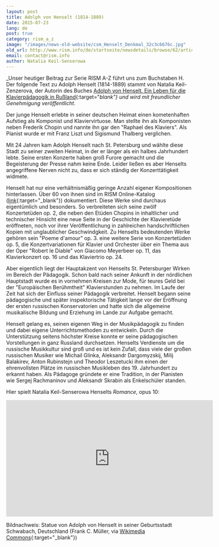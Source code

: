 ```yaml
---
layout: post
title: Adolph von Henselt (1814-1889)
date: 2015-07-23
lang: de
post: true
category: rism_a_z
image: "/images/news-old-website/csm_Henselt_Denkmal_32c3c6676c.jpg"
old_url: http://www.rism.info/de/startseite/newsdetails/browse/62/article/64/adolph-von-henselt-1814-1889.html
email: contact@rism.info
author: Natalia Keil-Senserowa
---
```


_Unser heutiger Beitrag zur Serie RISM A-Z führt uns zum Buchstaben H. Der folgende Text zu Adolph Henselt (1814-1889) stammt von Natalia Keil-Zenzerova, der Autorin des Buches [Adolph von Henselt. Ein Leben für die Klavierpädagogik in Rußland](http://www.peterlang.de/index.cfm?event=cmp.ccc.seitenstruktur.detailseiten&seitentyp=produkt&pk=37961&concordeid=53925){:target="_blank"} und wird mit freundlicher Genehmigung veröffentlicht._


Der junge Henselt erlebte in seiner deutschen Heimat einen kometenhaften Aufstieg als Komponist und Klaviervirtuose. Man stellte ihn als Komponisten neben Frederik Chopin und nannte ihn gar den "Raphael des Klaviers". Als Pianist wurde er mit Franz Liszt und Sigismund Thalberg verglichen.

Mit 24 Jahren kam Adolph Henselt nach St. Petersburg und wählte diese Stadt zu seiner zweiten Heimat, in der er länger als ein halbes Jahrhundert lebte. Seine ersten Konzerte haben groß Furore gemacht und die Begeisterung der Presse nahm keine Ende. Leider ließen es aber Henselts angegriffene Nerven nicht zu, dass er sich ständig der Konzerttätigkeit widmete.

Henselt hat nur eine verhältnismäßig geringe Anzahl eigener Kompositionen hinterlassen. Über 60 von ihnen sind im RISM Online-Katalog ([link](https://opac.rism.info/search?View=rism&author=Adolph+von+Henselt){:target="_blank"}) dokumentiert. Diese Werke sind durchaus eigentümlich und besonders. So verbreiteten sich seine zwölf Konzertetüden op. 2, die neben den Etüden Chopins in inhaltlicher und technischer Hinsicht eine neue Seite in der Geschichte der Klavieretüde eröffneten, noch vor ihrer Veröffentlichung in zahlreichen handschriftlichen Kopien mit unglaublicher Geschwindgkeit. Zu Henselts bedeutenden Werke gehören sein "Poeme d'amour" op. 3. eine weitere Serie von Konzertetüden op. 5, die Konzertvariationen für Klavier und Orchester über ein Thema aus der Oper "Robert le Diable" von Giacomo Meyerbeer op. 11, das Klavierkonzert op. 16 und das Klaviertrio op. 24.

Aber eigentlich liegt der Hauptakzent von Henselts St. Petersburger Wirken im Bereich der Pädagogik. Schon bald nach seiner Ankunft in der nördlichen Hauptstadt wurde es in vornehmen Kreisen zur Mode, für teures Geld bei der "Europäischen Berühmtheit" Klavierstunden zu nehmen. Im Laufe der Zeit hat sich der Einfluss seiner Pädagogik verbreitet. Henselt begann seine pädagogische und später inspektorische Tätigkeit lange vor der Eröffnung der ersten russischen Konservatorien und hatte sich die allgemeine musikalische Bildung und Erziehung im Lande zur Aufgabe gemacht.

Henselt gelang es, seinen eigenen Weg in der Musikpädagogik zu finden und dabei eigene Unterrichtsmethoden zu entwickeln. Durch die Unterstützung seitens höchster Kreise konnte er seine pädagogischen Vorstellungen in ganz Russland durchsetzen. Henselts Verdienste um die russische Musikkultur sind groß und es ist kein Zufall, dass viele der großen russischen Musiker wie Michail Glinka, Aleksandr Dargomyzskij, Milij Balakirev, Anton Rubinstejn und Theodor Leszetucki ihm einen der ehrenvollsten Plätze im russischen Musikleben des 19. Jahrhundert zu erkannt haben. Als Pädagoge gründete er eine Tradition, in der Pianisten wie Sergej Rachmaninov und Aleksandr Skrabin als Enkelschüler standen.


Hier spielt Natalia Keil-Senserowa Henselts _Romance_, opus 10:

<iframe width="560" height="315" src="https://www.youtube.com/embed/TOIPHqa0HvU" frameborder="0" allowfullscreen></iframe>


Bildnachweis: Statue von Adolph von Henselt in seiner Geburtsstadt Schwabach, Deutschland (Frank C. Müller, via [Wikimedia Commons](https://commons.wikimedia.org/wiki/File:Denkmal_Adolph_von_Henselt_fcm.jpg){:target="_blank"})


